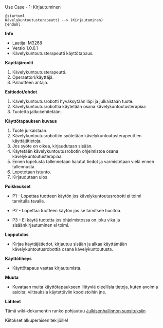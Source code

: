  Use Case - 1: Kirjautuminen

```plantuml
@startuml
Kävelykuntoutusterapeutti --> (Kirjautuminen)
@enduml
```

**Info**

* Laatija: M3268
* Versio 1.0.0.1
* Kävelykuntoutusterapeutti käyttötapaus.
	
**Käyttäjäroolit**	

1. Kävelykuntoutusterapeutti.
2. Operaattori/käyttäjä.
3. Palautteen antaja.

**Esitiedot/ehdot**	

1. Kävelykuntoutusrobotti hyväksytään läpi ja julkaistaan tuote.
2. Kävelykuntoutusrobottia käytetään osana kävelykuntoutusterapiaa
3. Tuotetta jatkokehitetään.

**Käyttötapauksen kuvaus**

1. Tuote julkaistaan.
2. Kävelykuntoutusrobottiin syötetään kävelykuntoutusterapeuttien käyttäjätietoja.
3. Jos syöte on oikea, kirjaudutaan sisään.
4. Käytetään kävelykuntoutusrobotin ohjelmistoa osana kävelykuntoutusterapiaa.
5. Ennen lopetusta tallennetaan halutut tiedot ja varmistetaan vielä ennen tallennusta.
6. Lopetetaan istunto.
7. Kirjaudutaan ulos.

**Poikkeukset**
 
* P1 - Lopettaa tuotteen käytön jos kävelykuntoutusrobotti ei toimi tarvitulla tavalla.	

* P2 - Lopettaa tuotteen käytön jos se tarvitsee huoltoa.

* P3 - Ei käytä tuotetta jos ohjelmistossa on joku vika ja sisäänkirjautuminen ei toimi. 
	
**Lopputulos**	

* Kirjaa käyttäjätiedot, kirjautuu sisään ja alkaa käyttämään kävelykuntoutusrobottia osana kävelykuntoutusta.

**Käyttötiheys** 

* Käyttötapaus vastaa kirjautumista.

**Muuta**	

* Kuvataan muita käyttötapaukseen liittyviä oleellisia tietoja, kuten avoimia asioita, viittauksia käytettäviin koodistoihin jne.



**Lähteet**

Tämä wiki-dokumentin runko pohjautuu [Julkisenhallinnon suosituksiin](http://www.jhs-suositukset.fi/web/guest/jhs/recommendations/173)

Kiitokset alkuperäisen tekijöille!
